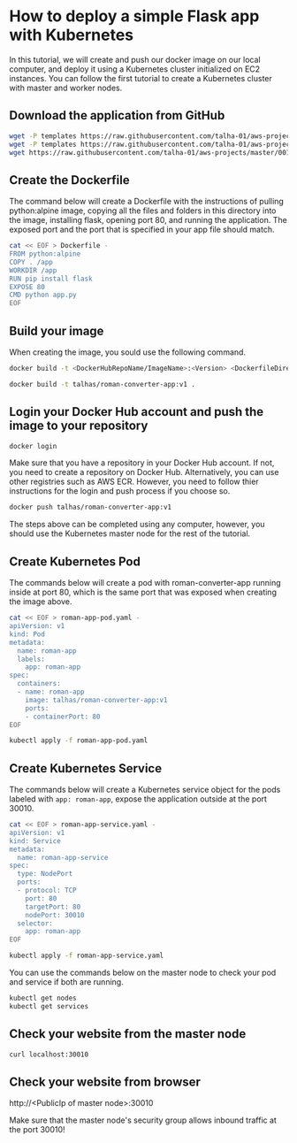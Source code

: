 # How to deploy a simple Flask app with Kubernetes
 
In this tutorial, we will create and push our docker image on our local computer, and deploy it using a Kubernetes cluster initialized on EC2 instances.
You can follow the first tutorial to create a Kubernetes cluster with master and worker nodes.

## Download the application from GitHub
```bash
wget -P templates https://raw.githubusercontent.com/talha-01/aws-projects/master/001-roman-numerals-converter/templates/index.html
wget -P templates https://raw.githubusercontent.com/talha-01/aws-projects/master/001-roman-numerals-converter/templates/result.html
wget https://raw.githubusercontent.com/talha-01/aws-projects/master/001-roman-numerals-converter/app.py
```
## Create the Dockerfile
The command below will create a Dockerfile with the instructions of pulling python:alpine image, copying all the files and folders in this directory into the image, installing flask, opening port 80, and running the application. The exposed port and the port that is specified in your app file should match.
```bash
cat << EOF > Dockerfile -
FROM python:alpine
COPY . /app
WORKDIR /app
RUN pip install flask
EXPOSE 80
CMD python app.py
EOF
```

## Build your image
When creating the image, you sould use the following command.
```bash
docker build -t <DockerHubRepoName/ImageName>:<Version> <DockerfileDirectory>
```
```bash
docker build -t talhas/roman-converter-app:v1 .
```

## Login your Docker Hub account and push the image to your repository
```bash
docker login
```
Make sure that you have a repository in your Docker Hub account. If not, you need to create a repository on Docker Hub. Alternatively, you can use other registries such as AWS ECR. However, you need to follow thier instructions for the login and push process if you choose so.

```bash 
docker push talhas/roman-converter-app:v1
```
The steps above can be completed using any computer, however, you should use the Kubernetes master node for the rest of the tutorial.

## Create Kubernetes Pod
The commands below will create a pod with roman-converter-app running inside at port 80, which is the same port that was exposed when creating the image above.
```bash
cat << EOF > roman-app-pod.yaml -
apiVersion: v1
kind: Pod
metadata:
  name: roman-app
  labels:
    app: roman-app
spec:
  containers:
  - name: roman-app
    image: talhas/roman-converter-app:v1
    ports:
    - containerPort: 80
EOF
```
```bash
kubectl apply -f roman-app-pod.yaml
```

## Create Kubernetes Service
The commands below will create a Kubernetes service object for the pods labeled with `app: roman-app`, expose the application outside at the port 30010. 
```bash
cat << EOF > roman-app-service.yaml -
apiVersion: v1
kind: Service
metadata:
  name: roman-app-service
spec:
  type: NodePort
  ports:
  - protocol: TCP
    port: 80
    targetPort: 80
    nodePort: 30010
  selector:
    app: roman-app
EOF
```
```bash
kubectl apply -f roman-app-service.yaml
```
You can use the commands below on the master node to check your pod and service if both are running.
```bash
kubectl get nodes
kubectl get services
```

## Check your website from the master node
```bash
curl localhost:30010
```

## Check your website from browser
http://\<PublicIp of master node\>:30010

Make sure that the master node's security group allows inbound traffic at the port 30010!




